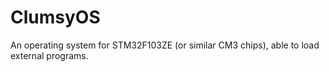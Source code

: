 # ClumsyOS
An operating system for STM32F103ZE (or similar CM3 chips), able to load external programs.
